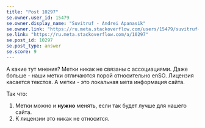 ```yaml
---
title: "Post 10297"
se.owner.user_id: 15479
se.owner.display_name: "Suvitruf - Andrei Apanasik"
se.owner.link: "https://ru.meta.stackoverflow.com/users/15479/suvitruf-andrei-apanasik"
se.link: "https://ru.meta.stackoverflow.com/a/10297"
se.post_id: 10297
se.post_type: answer
se.score: 9
---
```

<p>А какие тут мнения? Метки никак не связаны с ассоциациями. Даже больше - наши метки отличаются порой относительно enSO. Лицензия касается текстов. А метки - это локальная мета информация сайта.</p>

<p>Так что:</p>

<ol>
<li>Метки можно и <strong>нужно</strong> менять, если так будет лучше для нашего сайта.</li>
<li>К лицензии это никак не относится.</li>
</ol>
